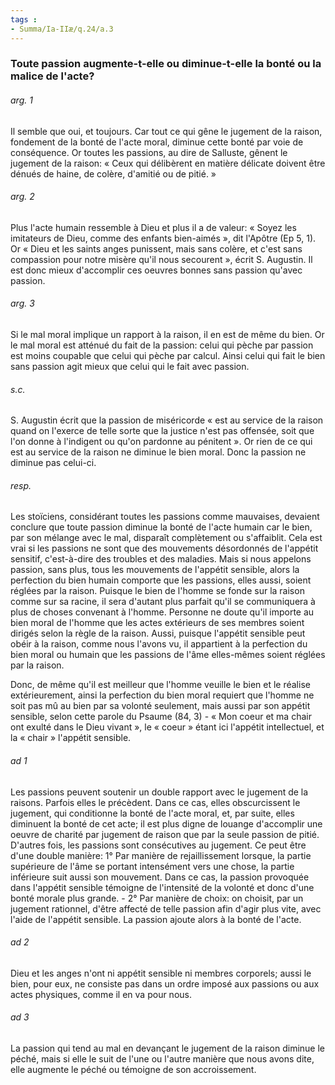 ```yaml
---
tags : 
- Summa/Ia-IIæ/q.24/a.3
---
```


### Toute passion augmente-t-elle ou diminue-t-elle la bonté ou la malice de l'acte?

###### arg. 1
Il semble que oui, et toujours. Car tout ce qui gêne le jugement de la raison, fondement de la bonté de l'acte moral, diminue cette bonté par voie de conséquence. Or toutes les passions, au dire de Salluste, gênent le jugement de la raison: « Ceux qui délibèrent en matière délicate doivent être dénués de haine, de colère, d'amitié ou de pitié. » 

###### arg. 2
Plus l'acte humain ressemble à Dieu et plus il a de valeur: « Soyez les imitateurs de Dieu, comme des enfants bien-aimés », dit l'Apôtre (Ep 5, 1). Or « Dieu et les saints anges punissent, mais sans colère, et c'est sans compassion pour notre misère qu'il nous secourent », écrit S. Augustin. Il est donc mieux d'accomplir ces oeuvres bonnes sans passion qu'avec passion. 

###### arg. 3
Si le mal moral implique un rapport à la raison, il en est de même du bien. Or le mal moral est atténué du fait de la passion: celui qui pèche par passion est moins coupable que celui qui pèche par calcul. Ainsi celui qui fait le bien sans passion agit mieux que celui qui le fait avec passion. 

###### s.c.
S. Augustin écrit que la passion de miséricorde « est au service de la raison quand on l'exerce de telle sorte que la justice n'est pas offensée, soit que l'on donne à l'indigent ou qu'on pardonne au pénitent ». Or rien de ce qui est au service de la raison ne diminue le bien moral. Donc la passion ne diminue pas celui-ci. 

###### resp.
Les stoïciens, considérant toutes les passions comme mauvaises, devaient conclure que toute passion diminue la bonté de l'acte humain car le bien, par son mélange avec le mal, disparaît complètement ou s'affaiblit. Cela est vrai si les passions ne sont que des mouvements désordonnés de l'appétit sensitif, c'est-à-dire des troubles et des maladies. Mais si nous appelons passion, sans plus, tous les mouvements de l'appétit sensible, alors la perfection du bien humain comporte que les passions, elles aussi, soient réglées par la raison. Puisque le bien de l'homme se fonde sur la raison comme sur sa racine, il sera d'autant plus parfait qu'il se communiquera à plus de choses convenant à l'homme. Personne ne doute qu'il importe au bien moral de l'homme que les actes extérieurs de ses membres soient dirigés selon la règle de la raison. Aussi, puisque l'appétit sensible peut obéir à la raison, comme nous l'avons vu, il appartient à la perfection du bien moral ou humain que les passions de l'âme elles-mêmes soient réglées par la raison. 

Donc, de même qu'il est meilleur que l'homme veuille le bien et le réalise extérieurement, ainsi la perfection du bien moral requiert que l'homme ne soit pas mû au bien par sa volonté seulement, mais aussi par son appétit sensible, selon cette parole du Psaume (84, 3) - « Mon coeur et ma chair ont exulté dans le Dieu vivant », le « coeur » étant ici l'appétit intellectuel, et la « chair » l'appétit sensible. 

###### ad 1
Les passions peuvent soutenir un double rapport avec le jugement de la raisons. Parfois elles le précèdent. Dans ce cas, elles obscurcissent le jugement, qui conditionne la bonté de l'acte moral, et, par suite, elles diminuent la bonté de cet acte; il est plus digne de louange d'accomplir une oeuvre de charité par jugement de raison que par la seule passion de pitié. D'autres fois, les passions sont consécutives au jugement. Ce peut être d'une double manière: 1° Par manière de rejaillissement lorsque, la partie supérieure de l'âme se portant intensément vers une chose, la partie inférieure suit aussi son mouvement. Dans ce cas, la passion provoquée dans l'appétit sensible témoigne de l'intensité de la volonté et donc d'une bonté morale plus grande. - 2° Par manière de choix: on choisit, par un jugement rationnel, d'être affecté de telle passion afin d'agir plus vite, avec l'aide de l'appétit sensible. La passion ajoute alors à la bonté de l'acte. 

###### ad 2
Dieu et les anges n'ont ni appétit sensible ni membres corporels; aussi le bien, pour eux, ne consiste pas dans un ordre imposé aux passions ou aux actes physiques, comme il en va pour nous. 

###### ad 3
La passion qui tend au mal en devançant le jugement de la raison diminue le péché, mais si elle le suit de l'une ou l'autre manière que nous avons dite, elle augmente le péché ou témoigne de son accroissement. 

